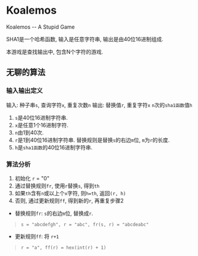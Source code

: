 # Koalemos
Koalemos -- A Stupid Game

SHA1是一个哈希函数, 输入是任意字符串, 输出是由40位16进制组成.

本游戏是查找输出中, 包含N个字符的游戏.

## 无聊的算法

### 输入输出定义

输入: 种子串`s`, 查询字符`x`, 重复次数`n`
输出: 替换值`r`, 重复字符`x` `n`次的`sha1函数`值`h`

1. `s`是40位16进制字符串.
2. `x`是任意1个16进制字符.
3. `n`由1到40次.
4. `r`是1到40位16进制字符串. 替换规则是替换`s`的右边`m`位, `m`为`r`的长度.
5. `h`是`sha1函数`的40位16进制字符串.

### 算法分析

1. 初始化 `r` = "0"
2. 通过替换规则`fr`, 使用`r`替换`s`, 得到`th`
3. 如果`th`含有`n`或以上个`x`字符, 则`h=th`, 返回`(r, h)`
4. 否则, 通过更新规则`ff`, 得到新的`r`, 再重复步骤2

* 替换规则`fr`: `s`的右边`m`位, 替换成`r`.
> `s = "abcdefgh", r = "abc", fr(s, r) = "abcdeabc"`
* 更新规则`ff`: 将 `r+1`
> `r = "a", ff(r) = hex(int(r) + 1)`

